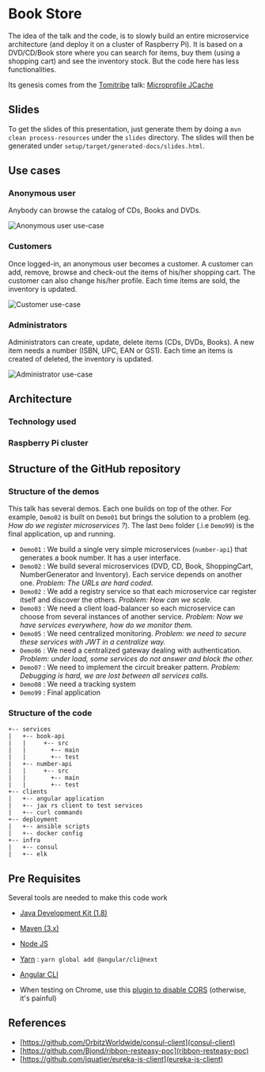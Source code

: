 # Book Store

The idea of the talk and the code, is to slowly build an entire microservice architecture (and deploy it on a cluster of Raspberry Pi). It is based on a DVD/CD/Book store where you can search for items, buy them (using a shopping cart) and see the inventory stock. But the code here has less functionalities.

Its genesis comes from the [Tomitribe](http://www.tomitribe.com/) talk: [Microprofile JCache](https://github.com/tomitribe/microprofile-jcache)

## Slides

To get the slides of this presentation, just generate them by doing a `mvn clean process-resources` under the `slides` directory. The slides will then be generated under `setup/target/generated-docs/slides.html`.

## Use cases

### Anonymous user

Anybody can browse the catalog of CDs, Books and DVDs.

![Anonymous user use-case](usecase-anonym.png)

### Customers

Once logged-in, an anonymous user becomes a customer. A customer can add, remove, browse and check-out the items of his/her shopping cart. The customer can also change his/her profile. Each time items are sold, the inventory is updated.

![Customer use-case](usecase-customer.png)

### Administrators

Administrators can create, update, delete items (CDs, DVDs, Books). A new item needs a number (ISBN, UPC, EAN or GS1). Each time an items is created of deleted, the inventory is updated.

![Administrator use-case](usecase-admin.png)

## Architecture 

### Technology used

### Raspberry Pi cluster

## Structure of the GitHub repository 

### Structure of the demos

This talk has several demos. Each one builds on top of the other. For example, `Demo02` is built on `Demo01` but brings the solution to a problem (eg. _How do we register microservices ?_). The last `Demo` folder (.i.e `Demo99`) is the final application, up and running.

* `Demo01` : We build a single very simple microservices (`number-api`) that generates a book number. It has a user interface.
* `Demo02` : We build several microservices (DVD, CD, Book, ShoppingCart, NumberGenerator and Inventory). Each service depends on another one. _Problem: The URLs are hard coded._
* `Demo02` : We add a registry service so that each microservice car register itself and discover the others. _Problem: How can we scale._
* `Demo03` : We need a client load-balancer so each microservice can choose from several instances of another service. _Problem: Now we have services everywhere, how do we monitor them._
* `Demo05` : We need centralized monitoring. _Problem: we need to secure these services with JWT in a centralize way._
* `Demo06` : We need a centralized gateway dealing with authentication. _Problem: under load, some services do not answer and block the other._
* `Demo07` : We need to implement the circuit breaker pattern. _Problem: Debugging is hard, we are lost between all services calls._
* `Demo08` : We need a tracking system
* `Demo99` : Final application

### Structure of the code 

```
+-- services
|   +-- book-api
|   |     +-- src
|   |       +-- main
|   |       +-- test
|   +-- number-api
|   |     +-- src
|   |       +-- main
|   |       +-- test
+-- clients
|   +-- angular application
|   +-- jax rs client to test services
|   +-- curl commands
+-- deployment
|   +-- ansible scripts
|   +-- docker config
+-- infra
|   +-- consul
|   +-- elk
```

## Pre Requisites

Several tools are needed to make this code work

* [Java Development Kit (1.8)](http://www.oracle.com/technetwork/java/javase/downloads/index.html)
* [Maven (3.x)](https://maven.apache.org/)
* [Node JS](https://nodejs.org/en/)
* [Yarn](https://yarnpkg.com/lang/en/) : `yarn global add @angular/cli@next`
* [Angular CLI](https://cli.angular.io/)

* When testing on Chrome, use this [plugin to disable CORS](https://chrome.google.com/webstore/detail/allow-control-allow-origi/nlfbmbojpeacfghkpbjhddihlkkiljbi?utm_source=chrome-app-launcher-info-dialog) (otherwise, it's painful)


## References

* [https://github.com/OrbitzWorldwide/consul-client](consul-client)
* [https://github.com/Bjond/ribbon-resteasy-poc](ribbon-resteasy-poc)
* [https://github.com/jquatier/eureka-js-client](eureka-js-client)